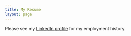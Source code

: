 ```yaml
---
title: My Resume
layout: page
---
```

Please see my [LinkedIn profile]({{linkedInProfile}}) for my employment history.
